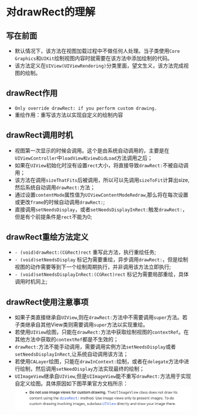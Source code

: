 # 对drawRect的理解
## 写在前面
* 默认情况下，该方法在视图加载过程中不做任何人处理。当子类使用`Core Graphics`和`UIKit`绘制视图内容时就需要在该方法中添加绘制的代码。
* 该方法定义在`UIView(UIViewRendering)`分类里面，望文生义，该方法完成视图的绘制。

## drawRect作用
* `Only override drawRect: if you perform custom drawing.`
* 重绘作用：重写该方法以实现自定义的绘制内容

## drawRect调用时机
* 视图第一次显示的时候会调用。这个是由系统自动调用的，主要是在`UIViewController`中`loadView和viewDidLoad`方法调用之后；
* 如果在`UIView`初始化时没有设置`rect`大小，将直接导致`drawRect:`不被自动调用；
* 该方法在调用`sizeThatFits`后被调用，所以可以先调用`sizeToFit`计算出size,然后系统自动调用`drawRect:`方法；
* 通过设置`contentMode`属性值为`UIViewContentModeRedraw`,那么将在每次设置或更改`frame`的时候自动调用`drawRect:`;
* 直接调用`setNeedsDisplay`，或者`setNeedsDisplayInRect:`触发`drawRect:`，但是有个前提条件是`rect`不能为0;

## drawRect重绘方法定义
* `- (void)drawRect:(CGRect)rect` 重写此方法，执行重绘任务;
* `- (void)setNeedsDisplay` 标记为需要重绘，异步调用`drawRect:`，但是绘制视图的动作需要等到下一个绘制周期执行，并非调用该方法立即执行;
* `- (void)setNeedsDisplayInRect:(CGRect)rect` 标记为需要局部重绘，具体调用时机同上;

## drawRect使用注意事项
* 如果子类直接继承自`UIView`,则在`drawRect:`方法中不需要调用`super`方法。若子类继承自其他View类则需要调用`super`方法以实现重绘。
* 若使用`UIView`绘图，只能在`drawRect:`方法中获取绘制视图的`contextRef`。在其他方法中获取的`contextRef`都是不生效的；
* `drawRect:`方法不能手动调用，需要调用实例方法`setNeedsDisplay`或者`setNeedsDisplayInRect`,让系统自动调用该方法；
* 若使用`CALayer`绘图，只能在`drawInContext:`绘制，或者在`delegate`方法中进行绘制，然后调用`setNeedDisplay`方法实现最终的绘制；
* `UIImageView`继承自`UIView`,但是`UIImageView`能不重写`drawRect:`方法用于实现自定义绘图。具体原因如下图苹果官方文档所示：
![image](https://github.com/jxa184971/iOS-Learning-Journey/blob/master/PIC/1713024374336bff0e5c456.png)
